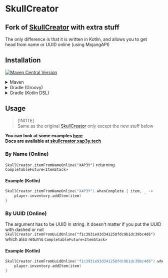 # SkullCreator

## Fork of [SkullCreator](https://github.com/deanveloper/SkullCreator) with extra stuff

The only difference is that it is written in Kotlin, and allows you to get <br>
head from name or UUID online (using MojangAPI)

## Installation

[![Maven Central Version](https://img.shields.io/maven-central/v/eu.xap3y/skullcreator)](https://central.sonatype.com/artifact/eu.xap3y/skullcreator)

<details>
<summary>Maven</summary>

### Add skullcreator as a dependency:

```xml
<dependency>
    <groupId>eu.xap3y</groupId>
    <artifactId>skullcreator</artifactId>
    <version>1.0</version>
</dependency>
```

### And shade it:

```xml
<plugins>
    <plugin>
        <groupId>org.apache.maven.plugins</groupId>
        <artifactId>maven-shade-plugin</artifactId>
        <version>3.6.0</version>
        <executions>
            <execution>
                <phase>package</phase>
                <goals>
                    <goal>shade</goal>
                </goals>
                <configuration>
                    <relocations>
                        <relocation>
                            <pattern>eu.xap3y.skullcreator</pattern>
                            <!-- Replace your.package with your real package -->
                            <shadedPattern>your.package.skullcreator</shadedPattern>
                        </relocation>
                    </relocations>
                </configuration>
            </execution>
        </executions>
    </plugin>
</plugins>
```
</details>


<details>
<summary>Gradle (Groovy) </summary>

### Add skullcreator as a dependency:

```groovy
repositories {
    mavenCentral()
}

dependencies {
    implementation 'eu.xap3y:skullcreator:1.0'
}

```

### Don't forget to shadow it:

```groovy
plugins {
    id 'com.github.johnrengelman.shadow' version '8.1.1'
}

tasks {
    shadowJar {
        // Dont forget to replace 'your.package' with your package
        relocate 'eu.xap3y.skullcreator', "your.package.skullcreator"
    }
}
```

</details>

<details>
<summary>Gradle (Kotlin DSL)</summary>

### Add skullcreator as a dependency:

```kotlin
repositories {
    mavenCentral()
}
dependencies {
    implementation("eu.xap3y:skullcreator:1.0")
}
```

```kotlin
plugins {
    id("com.github.johnrengelman.shadow") version ("8.1.1")
}

tasks {
    shadowJar {
        relocate("eu.xap3y.skullcreator", "your.package.skullcreator")
    }
}
```
</details>

## Usage

> [!NOTE]\
> Same as the original [SkullCreator](https://github.com/deanveloper/SkullCreator) only except the new stuff below

**You can look at some examples [here](https://github.com/xap3y/SkullCreator/tree/main/src/test)** \
**Docs are available at [skullcreator.xap3y.tech](https://skullcreator.xap3y.tech)**
### By Name (Online)

`SkullCreator.itemFromNameOnline("XAP3Y")` returning `CompletableFuture<ItemStack>` <br>

#### Example (Kotlin)
```kotlin
SkullCreator.itemFromNameOnline("XAP3Y").whenComplete { item, _ ->
    player.inventory.addItem(item)
}
```

### By UUID (Online)

The argument has to be UUID in string. It doesn't matter if you put the UUID with dashed or not <br>
`SkullCreator.itemFromUuidOnline("f1c3931e93d341258fdc9b1dc39bc4d6")` <br> 
which also returns `CompletableFuture<ItemStack>`

#### Example (Kotlin)
```kotlin
SkullCreator.itemFromUuidOnline("f1c3931e93d341258fdc9b1dc39bc4d6").whenComplete { item, _ ->
    player.inventory.addItem(item)
}
```





